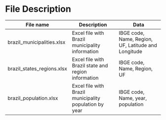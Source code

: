 # File Description

| File name                  | Description                                            | Data                                                |
|----------------------------|--------------------------------------------------------|-----------------------------------------------------|
| brazil_municipalities.xlsx | Excel file with Brazil municipality information        | IBGE code, Name, Region, UF, Latitude and Longitude |
| brazil_states_regions.xlsx | Excel file with Brazil state and region information    | IBGE code, Name, Region, UF                         |
| brazil_population.xlsx     | Excel file with Brazil municipality population by year | IBGE code, Name, year, population                   |